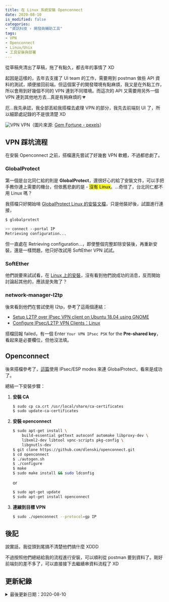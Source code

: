 ```yaml
---
title: 在 Linux 系統安裝 Openconnect
date: 2020-08-10 
is_modified: false
categories:
- "資訊科技 › 開發與輔助工具"
tags:
- VPN
- Openconnect
- Linux/Unix
- 工具安裝與部署
--- 
```


從草稿夾清出了草稿，拖了有點久，都去年的事情了 XD
  
起因是這樣的，去年去支援了 UI team 的工作，需要用到 postman 做些 API 資料的測試，順便接回前端。但這個案子的開發環境有點麻煩，我又是在外點工作，所以會用到好幾個不同的 VPN 連到不同環境。而這次的 API 又需要用另外一個 VPN 連到其他地方去...真是有夠麻煩的 :broken_heart: 
  
厄...我先承認，我全部丟給我搭檔去處理 VPN 的部分，我先去前端刻 UI 了，所以細節處記錄的不是很清楚 XD

<!--more-->
<p class="illustration">
    <img src="https://i.imgur.com/GcpptAh.jpg?1" alt="VPN">
    VPN（圖片來源: <a href="https://www.pexels.com/zh-tw/photo/nordvpn-vpn-vpn-2063636/">Gem Fortune - pexels</a>）
</p>



## VPN 踩坑流程
在安裝 Openconnect 之前，搭檔還先嘗試了好幾套 VPN 軟體，不過都悲劇了。


### GlobalProtect
第一個是台北同仁給的則是  **GlobalProtect**，還很好心的給了安裝文件，可以手把手教你連上需要的機台，但依舊悲劇的是 - <mark>沒有 Linux</mark>。...奇怪了，台北同仁都不用 Linux 嗎？

我搭檔只好開始啃 [GlobalProtect Linux 的安裝文檔](https://docs.paloaltonetworks.com/globalprotect/4-1/globalprotect-app-user-guide/globalprotect-app-for-linux.html)，只是他裝好後，試圖進行連接，
 
```bash 
$ globalprotect 
                                                                       
>> connect --portal IP
Retrieving configuration...  
```

但一直處在 Retrieving configuration...，即使整個完整卸除安裝後，再重新安裝，還是一樣問題，他只好改試用 SoftEther VPN 試試。


### SoftEther
他們說要來試試看，在 [Linux 上的安裝](https://linuxconfig.org/setting-up-softether-vpn-server-on-ubuntu-16-04-xenial-xerus-linux)，沒有看到他們說成功的消息，反而開始討論起其他的，應該是失敗了？


### network-manager-l2tp
後來看到他們在嘗試使用 l2tp，參考了這兩個連結：
- [Setup L2TP over IPsec VPN client on Ubuntu 18.04 using GNOME](https://20notes.net/linux/setup-l2tp-over-ipsec-client-on-ubuntu-18-04-using-gnome/)
- [Configure IPsec/L2TP VPN Clients：Linux](https://github.com/hwdsl2/setup-ipsec-vpn/blob/master/docs/clients.md#linux)

搭檔回報 failed，有一個 Enter `Your VPN IPsec PSK` for the **Pre-shared key**，看起來是必要欄位，但他沒法填。



## Openconnect
後來搭檔參考了，[這篇](https://askubuntu.com/questions/686186/how-to-connect-my-ubuntu-to-my-workplace-globalprotect-vpn-using-win-7-vm)使用 IPsec/ESP modes 來連 GlobalProtect，看來是成功了。

總結一下安裝步驟：

1. **安裝 CA**
    ```bash
    $ sudo cp ca.crt /usr/local/share/ca-certificates
    $ sudo update-ca-certificates
    ```

2. **安裝 openconnect**
    ```bash
    $ sudo apt-get install \
        build-essential gettext autoconf automake libproxy-dev \
        libxml2-dev libtool vpnc-scripts pkg-config \
        libgnutls-dev
    $ git clone https://github.com/dlenski/openconnect.git
    $ cd openconnect
    $ ./autogen.sh
    $ ./configure
    $ make
    $ sudo make install && sudo ldconfig
    ```

    or

    ```bash
    $ sudo apt-get update
    $ sudo apt-get install openconnect
    ```

3. **連線到目標 VPN**
    ```bash
    $ sudo ./openconnect --protocol=gp IP
    ```



## 後記
說實話，我從頭到尾搞不清楚他們搞什麼 XDDD

不過按照他們總結給我的流程進行安裝，可以順利從 postman 要到資料了。剛好前端刻的差不多了，可以直接接下去繼續串資料流程了 XD



## 更新紀錄
<details class="update_stamp">
  <summary>最後更新日期：2020-08-10</summary>
  <ul>
    <li>2020-08-10 發布</li>
    <li>2020-06-04 完稿</li>
    <li>2019-09-24 起稿</li>
  </ul>
</details>
